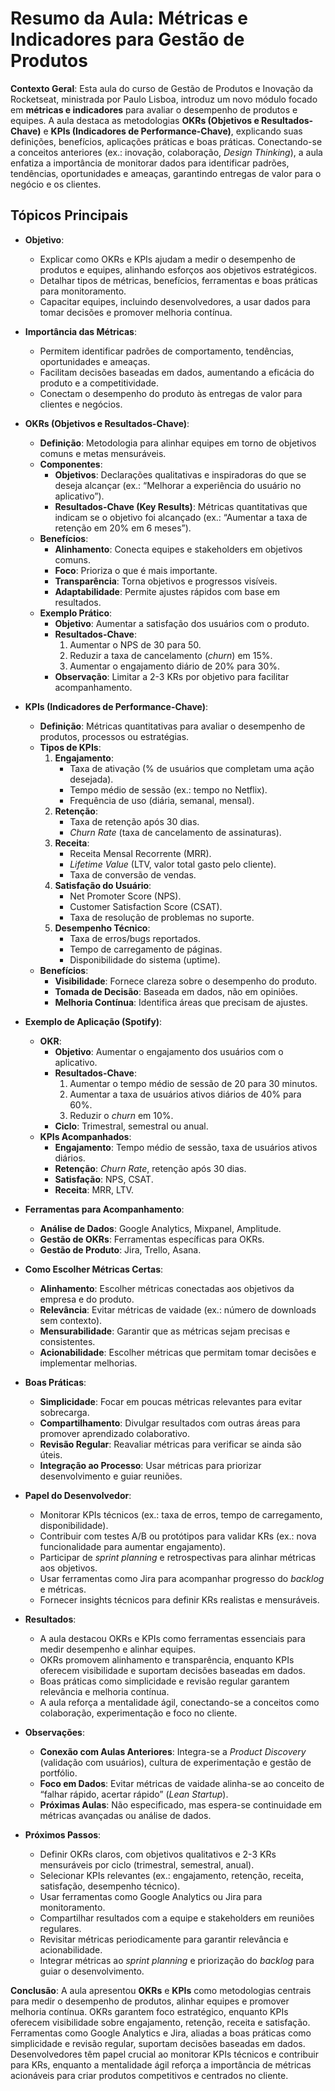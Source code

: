 # Resumo da Aula: Métricas e Indicadores para Gestão de Produtos

**Contexto Geral**: Esta aula do curso de Gestão de Produtos e Inovação da Rocketseat, ministrada por Paulo Lisboa, introduz um novo módulo focado em **métricas e indicadores** para avaliar o desempenho de produtos e equipes. A aula destaca as metodologias **OKRs (Objetivos e Resultados-Chave)** e **KPIs (Indicadores de Performance-Chave)**, explicando suas definições, benefícios, aplicações práticas e boas práticas. Conectando-se a conceitos anteriores (ex.: inovação, colaboração, *Design Thinking*), a aula enfatiza a importância de monitorar dados para identificar padrões, tendências, oportunidades e ameaças, garantindo entregas de valor para o negócio e os clientes.

## Tópicos Principais

- **Objetivo**:
  - Explicar como OKRs e KPIs ajudam a medir o desempenho de produtos e equipes, alinhando esforços aos objetivos estratégicos.
  - Detalhar tipos de métricas, benefícios, ferramentas e boas práticas para monitoramento.
  - Capacitar equipes, incluindo desenvolvedores, a usar dados para tomar decisões e promover melhoria contínua.

- **Importância das Métricas**:
  - Permitem identificar padrões de comportamento, tendências, oportunidades e ameaças.
  - Facilitam decisões baseadas em dados, aumentando a eficácia do produto e a competitividade.
  - Conectam o desempenho do produto às entregas de valor para clientes e negócios.

- **OKRs (Objetivos e Resultados-Chave)**:
  - **Definição**: Metodologia para alinhar equipes em torno de objetivos comuns e metas mensuráveis.
  - **Componentes**:
    - **Objetivos**: Declarações qualitativas e inspiradoras do que se deseja alcançar (ex.: “Melhorar a experiência do usuário no aplicativo”).
    - **Resultados-Chave (Key Results)**: Métricas quantitativas que indicam se o objetivo foi alcançado (ex.: “Aumentar a taxa de retenção em 20% em 6 meses”).
  - **Benefícios**:
    - **Alinhamento**: Conecta equipes e stakeholders em objetivos comuns.
    - **Foco**: Prioriza o que é mais importante.
    - **Transparência**: Torna objetivos e progressos visíveis.
    - **Adaptabilidade**: Permite ajustes rápidos com base em resultados.
  - **Exemplo Prático**:
    - **Objetivo**: Aumentar a satisfação dos usuários com o produto.
    - **Resultados-Chave**:
      1. Aumentar o NPS de 30 para 50.
      2. Reduzir a taxa de cancelamento (*churn*) em 15%.
      3. Aumentar o engajamento diário de 20% para 30%.
    - **Observação**: Limitar a 2-3 KRs por objetivo para facilitar acompanhamento.

- **KPIs (Indicadores de Performance-Chave)**:
  - **Definição**: Métricas quantitativas para avaliar o desempenho de produtos, processos ou estratégias.
  - **Tipos de KPIs**:
    1. **Engajamento**:
       - Taxa de ativação (% de usuários que completam uma ação desejada).
       - Tempo médio de sessão (ex.: tempo no Netflix).
       - Frequência de uso (diária, semanal, mensal).
    2. **Retenção**:
       - Taxa de retenção após 30 dias.
       - *Churn Rate* (taxa de cancelamento de assinaturas).
    3. **Receita**:
       - Receita Mensal Recorrente (MRR).
       - *Lifetime Value* (LTV, valor total gasto pelo cliente).
       - Taxa de conversão de vendas.
    4. **Satisfação do Usuário**:
       - Net Promoter Score (NPS).
       - Customer Satisfaction Score (CSAT).
       - Taxa de resolução de problemas no suporte.
    5. **Desempenho Técnico**:
       - Taxa de erros/bugs reportados.
       - Tempo de carregamento de páginas.
       - Disponibilidade do sistema (uptime).
  - **Benefícios**:
    - **Visibilidade**: Fornece clareza sobre o desempenho do produto.
    - **Tomada de Decisão**: Baseada em dados, não em opiniões.
    - **Melhoria Contínua**: Identifica áreas que precisam de ajustes.

- **Exemplo de Aplicação (Spotify)**:
  - **OKR**:
    - **Objetivo**: Aumentar o engajamento dos usuários com o aplicativo.
    - **Resultados-Chave**:
      1. Aumentar o tempo médio de sessão de 20 para 30 minutos.
      2. Aumentar a taxa de usuários ativos diários de 40% para 60%.
      3. Reduzir o *churn* em 10%.
    - **Ciclo**: Trimestral, semestral ou anual.
  - **KPIs Acompanhados**:
    - **Engajamento**: Tempo médio de sessão, taxa de usuários ativos diários.
    - **Retenção**: *Churn Rate*, retenção após 30 dias.
    - **Satisfação**: NPS, CSAT.
    - **Receita**: MRR, LTV.

- **Ferramentas para Acompanhamento**:
  - **Análise de Dados**: Google Analytics, Mixpanel, Amplitude.
  - **Gestão de OKRs**: Ferramentas específicas para OKRs.
  - **Gestão de Produto**: Jira, Trello, Asana.

- **Como Escolher Métricas Certas**:
  - **Alinhamento**: Escolher métricas conectadas aos objetivos da empresa e do produto.
  - **Relevância**: Evitar métricas de vaidade (ex.: número de downloads sem contexto).
  - **Mensurabilidade**: Garantir que as métricas sejam precisas e consistentes.
  - **Acionabilidade**: Escolher métricas que permitam tomar decisões e implementar melhorias.

- **Boas Práticas**:
  - **Simplicidade**: Focar em poucas métricas relevantes para evitar sobrecarga.
  - **Compartilhamento**: Divulgar resultados com outras áreas para promover aprendizado colaborativo.
  - **Revisão Regular**: Reavaliar métricas para verificar se ainda são úteis.
  - **Integração ao Processo**: Usar métricas para priorizar desenvolvimento e guiar reuniões.

- **Papel do Desenvolvedor**:
  - Monitorar KPIs técnicos (ex.: taxa de erros, tempo de carregamento, disponibilidade).
  - Contribuir com testes A/B ou protótipos para validar KRs (ex.: nova funcionalidade para aumentar engajamento).
  - Participar de *sprint planning* e retrospectivas para alinhar métricas aos objetivos.
  - Usar ferramentas como Jira para acompanhar progresso do *backlog* e métricas.
  - Fornecer insights técnicos para definir KRs realistas e mensuráveis.

- **Resultados**:
  - A aula destacou OKRs e KPIs como ferramentas essenciais para medir desempenho e alinhar equipes.
  - OKRs promovem alinhamento e transparência, enquanto KPIs oferecem visibilidade e suportam decisões baseadas em dados.
  - Boas práticas como simplicidade e revisão regular garantem relevância e melhoria contínua.
  - A aula reforça a mentalidade ágil, conectando-se a conceitos como colaboração, experimentação e foco no cliente.

- **Observações**:
  - **Conexão com Aulas Anteriores**: Integra-se a *Product Discovery* (validação com usuários), cultura de experimentação e gestão de portfólio.
  - **Foco em Dados**: Evitar métricas de vaidade alinha-se ao conceito de “falhar rápido, acertar rápido” (*Lean Startup*).
  - **Próximas Aulas**: Não especificado, mas espera-se continuidade em métricas avançadas ou análise de dados.

- **Próximos Passos**:
  - Definir OKRs claros, com objetivos qualitativos e 2-3 KRs mensuráveis por ciclo (trimestral, semestral, anual).
  - Selecionar KPIs relevantes (ex.: engajamento, retenção, receita, satisfação, desempenho técnico).
  - Usar ferramentas como Google Analytics ou Jira para monitoramento.
  - Compartilhar resultados com a equipe e stakeholders em reuniões regulares.
  - Revisitar métricas periodicamente para garantir relevância e acionabilidade.
  - Integrar métricas ao *sprint planning* e priorização do *backlog* para guiar o desenvolvimento.

**Conclusão**: A aula apresentou **OKRs** e **KPIs** como metodologias centrais para medir o desempenho de produtos, alinhar equipes e promover melhoria contínua. OKRs garantem foco estratégico, enquanto KPIs oferecem visibilidade sobre engajamento, retenção, receita e satisfação. Ferramentas como Google Analytics e Jira, aliadas a boas práticas como simplicidade e revisão regular, suportam decisões baseadas em dados. Desenvolvedores têm papel crucial ao monitorar KPIs técnicos e contribuir para KRs, enquanto a mentalidade ágil reforça a importância de métricas acionáveis para criar produtos competitivos e centrados no cliente.